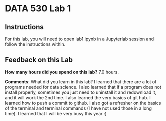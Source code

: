 # DATA 530 Lab 1

## Instructions

For this lab, you will need to open lab1.ipynb in a Jupyterlab session and follow the instructions within. 

## Feedback on this Lab

**How many hours did you spend on this lab?** 7.0 hours.

**Comments**: What did you learn in this lab? I learned that there are a lot of programs needed for data science. I also learned that if a program does not install properly, sometimes you just need to uninstall it and redownload it, and it will work the 2nd time. I also learned the very basics of git hub. I learned how to push a commit to github. I also got a refresher on the basics of the terminal and terminal commands (I have not used those in a long time). I learned that I will be very busy this year :)

```python

```
